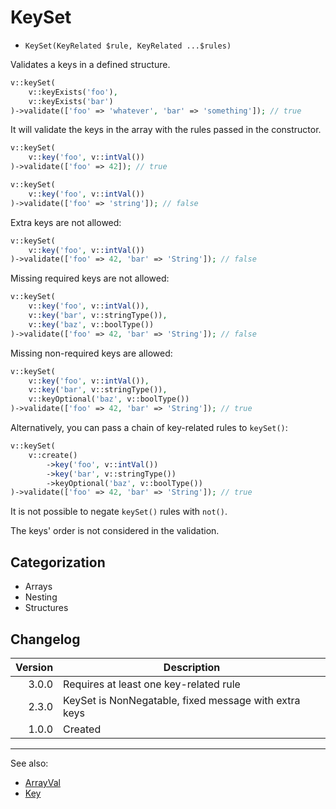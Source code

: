 # KeySet

- `KeySet(KeyRelated $rule, KeyRelated ...$rules)`

Validates a keys in a defined structure.

```php
v::keySet(
    v::keyExists('foo'),
    v::keyExists('bar')
)->validate(['foo' => 'whatever', 'bar' => 'something']); // true
```

It will validate the keys in the array with the rules passed in the constructor.
```php
v::keySet(
    v::key('foo', v::intVal())
)->validate(['foo' => 42]); // true

v::keySet(
    v::key('foo', v::intVal())
)->validate(['foo' => 'string']); // false
```

Extra keys are not allowed:
```php
v::keySet(
    v::key('foo', v::intVal())
)->validate(['foo' => 42, 'bar' => 'String']); // false
```

Missing required keys are not allowed:
```php
v::keySet(
    v::key('foo', v::intVal()),
    v::key('bar', v::stringType()),
    v::key('baz', v::boolType())
)->validate(['foo' => 42, 'bar' => 'String']); // false
```

Missing non-required keys are allowed:
```php
v::keySet(
    v::key('foo', v::intVal()),
    v::key('bar', v::stringType()),
    v::keyOptional('baz', v::boolType())
)->validate(['foo' => 42, 'bar' => 'String']); // true
```

Alternatively, you can pass a chain of key-related rules to `keySet()`:
```php
v::keySet(
    v::create()
        ->key('foo', v::intVal())
        ->key('bar', v::stringType())
        ->keyOptional('baz', v::boolType())
)->validate(['foo' => 42, 'bar' => 'String']); // true
```

It is not possible to negate `keySet()` rules with `not()`.

The keys' order is not considered in the validation.

## Categorization

- Arrays
- Nesting
- Structures

## Changelog

| Version | Description                                           |
|--------:|-------------------------------------------------------|
|   3.0.0 | Requires at least one key-related rule                |
|   2.3.0 | KeySet is NonNegatable, fixed message with extra keys |
|   1.0.0 | Created                                               |

***
See also:

- [ArrayVal](ArrayVal.md)
- [Key](Key.md)
